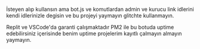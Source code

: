 İsteyen alıp kullansın ama bot.js ve komutlardan admin ve kurucu link idlerini kendi idlerinizle degisin ve bu projeyi yaymayın glitchte kullanmayın.

Replit ve VSCode'da garanti çalışmaktadır PM2 ile bu botuda uptime edebilirsiniz içerisinde benim uptime projelerim kayıtlı çalmayın almayın yaymayın.
